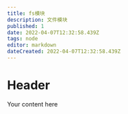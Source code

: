```yaml
---
title: fs模块
description: 文件模块
published: 1
date: 2022-04-07T12:32:58.439Z
tags: node
editor: markdown
dateCreated: 2022-04-07T12:32:58.439Z
---
```


# Header
Your content here
